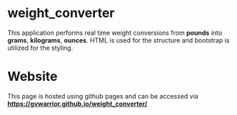 # weight_converter

This application performs real time weight conversions from **pounds** into **grams**, **kilograms**, **ounces**. HTML is used for the structure and bootstrap is utilized for the styling.

# Website
This page is hosted using github pages and can be accessed via **https://gvwarrior.github.io/weight_converter/**
